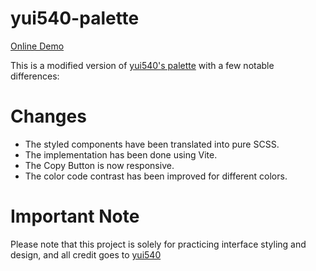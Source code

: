 # yui540-palette

[Online Demo](https://palette-qbmh5yupo-izanagi4.vercel.app/)

This is a modified version of [yui540's palette](https://github.com/yui540/palette) with a few notable differences:

# Changes

- The styled components have been translated into pure SCSS.
- The implementation has been done using Vite.
- The Copy Button is now responsive.
- The color code contrast has been improved for different colors.

# Important Note

Please note that this project is solely for practicing interface styling and design, and all credit goes to [yui540](https://github.com/yui540)
